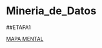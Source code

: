 # Mineria_de_Datos

##ETAPA1

[MAPA MENTAL](https://github.com/lizbethaltamirano/MIneria_de_Datos/blob/Mineria_de_Datos/MapaMental_1_1732753.pdf)
